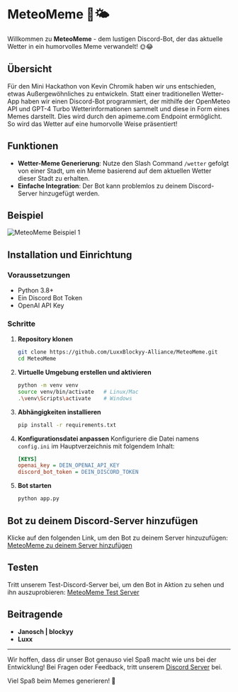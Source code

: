 # MeteoMeme 🤖🌤️

Willkommen zu **MeteoMeme** - dem lustigen Discord-Bot, der das aktuelle Wetter in ein humorvolles Meme verwandelt! 🌞😂

## Übersicht

Für den Mini Hackathon von Kevin Chromik haben wir uns entschieden, etwas Außergewöhnliches zu entwickeln. Statt einer traditionellen Wetter-App haben wir einen Discord-Bot programmiert, der mithilfe der OpenMeteo API und GPT-4 Turbo Wetterinformationen sammelt und diese in Form eines Memes darstellt. Dies wird durch den apimeme.com Endpoint ermöglicht. So wird das Wetter auf eine humorvolle Weise präsentiert!

## Funktionen

- **Wetter-Meme Generierung**: Nutze den Slash Command `/wetter` gefolgt von einer Stadt, um ein Meme basierend auf dem aktuellen Wetter dieser Stadt zu erhalten.
- **Einfache Integration**: Der Bot kann problemlos zu deinem Discord-Server hinzugefügt werden.

## Beispiel

![MeteoMeme Beispiel 1](https://api.memegen.link/images/sad-boehner/Wenn_das_Gewitter_deine_Grillparty_ruiniert/Bielefeld,_23_Grad.png)

## Installation und Einrichtung

### Voraussetzungen

- Python 3.8+
- Ein Discord Bot Token
- OpenAI API Key

### Schritte

1. **Repository klonen**
   ```sh
   git clone https://github.com/LuxxBlockyy-Alliance/MeteoMeme.git
   cd MeteoMeme
   ```

2. **Virtuelle Umgebung erstellen und aktivieren**
   ```sh
   python -m venv venv
   source venv/bin/activate   # Linux/Mac
   .\venv\Scripts\activate    # Windows
   ```

3. **Abhängigkeiten installieren**
   ```sh
   pip install -r requirements.txt
   ```

4. **Konfigurationsdatei anpassen**
   Konfiguriere die Datei namens `config.ini` im Hauptverzeichnis mit folgendem Inhalt:
   ```ini
   [KEYS]
   openai_key = DEIN_OPENAI_API_KEY
   discord_bot_token = DEIN_DISCORD_TOKEN
   ```

5. **Bot starten**
   ```sh
   python app.py
   ```

## Bot zu deinem Discord-Server hinzufügen

Klicke auf den folgenden Link, um den Bot zu deinem Server hinzuzufügen: [MeteoMeme zu deinem Server hinzufügen](https://discord.com/oauth2/authorize?client_id=1262437648304443412)

## Testen

Tritt unserem Test-Discord-Server bei, um den Bot in Aktion zu sehen und ihn auszuprobieren: [MeteoMeme Test Server](https://discord.gg/RXxgxveERY)

## Beitragende

- **Janosch | blockyy**
- **Luxx**

---

Wir hoffen, dass dir unser Bot genauso viel Spaß macht wie uns bei der Entwicklung! Bei Fragen oder Feedback, tritt unserem [Discord Server](https://discord.gg/RXxgxveERY) bei.

Viel Spaß beim Memes generieren! 🎉
